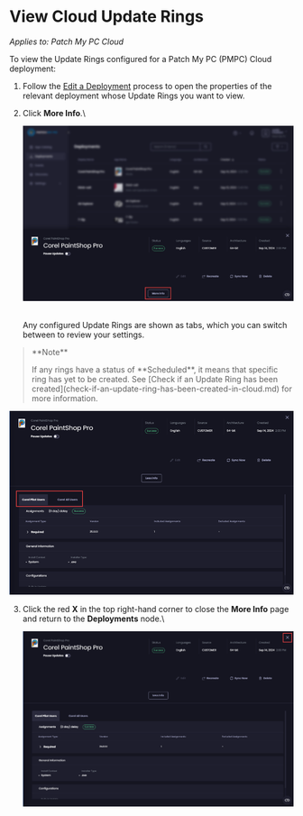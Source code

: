 # View Cloud Update Rings

_Applies to: Patch My PC Cloud_

To view the Update Rings configured for a Patch My PC (PMPC) Cloud deployment:

1. Follow the [Edit a Deployment](../manage-cloud-deployments/edit-a-cloud-deployment.md) process to open the properties of the relevant deployment whose Update Rings you want to view.
2.  Click **More Info**.\


    ![Clicking "More Info"](/_images/image-(455).png "Clicking “More Info”")

    \
    Any configured Update Rings are shown as tabs, which you can switch between to review your settings.

<blockquote class="wp-block-quote">
<p>**Note**</p>
<p>If any rings have a status of **Scheduled**, it means that specific ring has yet to be created. See [Check if an Update Ring has been created](check-if-an-update-ring-has-been-created-in-cloud.md) for more information.</p>
</blockquote>

![Configured Update Rings showing as tabs](/_images/image-(456).png "Configured Update Rings showing as tabs")

3.  Click the red **X** in the top right-hand corner to close the **More Info** page and return to the **Deployments** node.\


    ![Clicking the red X  in the top right-hand corner to close the "More Info" page and return to the "Deployments" node](/_images/image-(457).png "Clicking the red X  in the top right-hand corner to close the “More Info” page and return to the “Deployments” node")